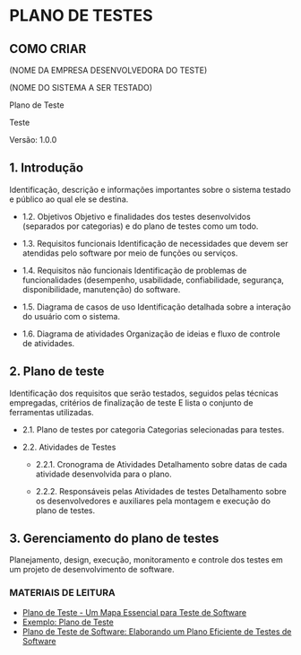 # PLANO DE TESTES

## COMO CRIAR

(NOME DA EMPRESA DESENVOLVEDORA DO TESTE)

(NOME DO SISTEMA A SER TESTADO)

Plano de Teste

Teste

Versão: 1.0.0

## 1. Introdução

   Identificação, descrição e informações importantes sobre o sistema testado e público ao qual ele se destina.

- 1.2. Objetivos
   Objetivo e finalidades dos testes desenvolvidos (separados por categorias) e do plano de testes como um todo.

- 1.3. Requisitos funcionais
   Identificação de necessidades que devem ser atendidas pelo software por meio de funções ou serviços.

- 1.4. Requisitos não funcionais
   Identificação de problemas de funcionalidades (desempenho, usabilidade, confiabilidade, segurança, disponibilidade, manutenção) do software.

- 1.5. Diagrama de casos de uso
   Identificação detalhada sobre a interação do usuário com o sistema.

- 1.6. Diagrama de atividades
   Organização de ideias e fluxo de controle de atividades.

## 2. Plano de teste

   Identificação dos requisitos que serão testados, seguidos pelas técnicas empregadas, critérios de finalização de teste E lista o conjunto de ferramentas utilizadas.

- 2.1. Plano de testes por categoria
   Categorias selecionadas para testes.

- 2.2. Atividades de Testes
  
  - 2.2.1. Cronograma de Atividades
   Detalhamento sobre datas de cada atividade desenvolvida para o plano.

  - 2.2.2. Responsáveis pelas Atividades de testes
   Detalhamento sobre os desenvolvedores e auxiliares pela montagem e execução do plano de testes.

## 3. Gerenciamento do plano de testes

   Planejamento, design, execução, monitoramento e controle dos testes em um projeto de desenvolvimento de software.

### MATERIAIS DE LEITURA

- [Plano de Teste - Um Mapa Essencial para Teste de Software](https://www.devmedia.com.br/plano-de-teste-um-mapa-essencial-para-teste-de-software/13824)
- [Exemplo: Plano de Teste](https://www.cin.ufpe.br/~gta/rup-vc/extend.formal_resources/guidances/examples/resources/test_plan_v1.htm)
- [Plano de Teste de Software: Elaborando um Plano Eficiente de Testes de Software](https://awari.com.br/plano-de-teste-de-software-elaborando-um-plano-eficiente-de-testes-de-software/)

